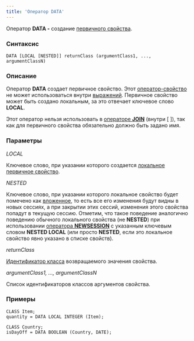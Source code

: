 ```yaml
---
title: 'Оператор DATA'
---
```


Оператор **DATA -** создание [первичного свойства](Data_properties_DATA_.md).

### Синтаксис

    DATA [LOCAL [NESTED]] returnClass (argumentClass1, ..., argumentClassN)

### Описание

Оператор **DATA** создает первичное свойство. Этот [оператор-свойство](Operators.md) не может использоваться внутри [выражений](Expression.md). Первичное свойство может быть создано локальным, за это отвечает ключевое слово **LOCAL**. 

Этот оператор нельзя использовать в [операторе **JOIN**](JOIN_operator.md) (внутри \[ \]), так как для первичного свойства обязательно должно быть задано имя.

### Параметры

*LOCAL*

Ключевое слово, при указании которого создается [локальное первичное свойство](Data_properties_DATA_.md#Сессионныепервичныесвойства-broken). 

*NESTED*

Ключевое слово, при указании которого локальное свойство будет помечено как [вложенное](Session_management.md), то есть все его изменения будут видны в новых сессиях, а при закрытии этих сессий, изменения этого свойства попадут в текущую сессию. Отметим, что такое поведение аналогично поведению обычного локального свойства (не **NESTED**) при использовании [оператора **NEWSESSION**](NEWSESSION_operator.md) с указанным ключевым словом **NESTED LOCAL** (или просто **NESTED**, если это локальное свойство явно указано в списке свойств).

*returnClass*

[Идентификатор класса](IDs.md#classid-broken) возвращаемого значения свойства. 

*argumentClass1, ..., argumentClassN*

Список идентификаторов классов аргументов свойства. 

### Примеры


```lsf
CLASS Item;
quantity = DATA LOCAL INTEGER (Item);

CLASS Country;
isDayOff = DATA BOOLEAN (Country, DATE);
```

